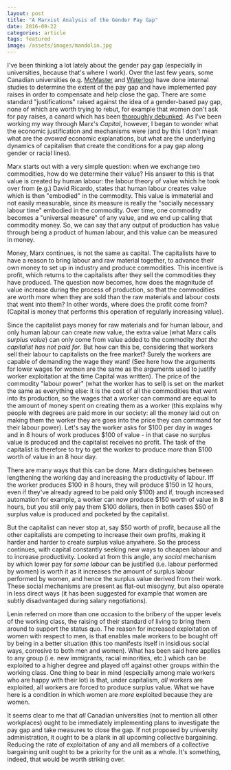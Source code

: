 ```yaml
---
layout: post
title: "A Marxist Analysis of the Gender Pay Gap"
date: 2016-09-22
categories: article
tags: featured
image: /assets/images/mandolin.jpg
---
```


I've been thinking a lot lately about the gender pay gap (especially in
universities, because that's where I work). Over the last few years,
some Canadian universities (e.g.
[McMaster](http://www.cbc.ca/news/canada/hamilton/news/female-mcmaster-professors-getting-a-pay-boost-to-same-level-as-men-1.3052626)
and
[Waterloo](http://www.theglobeandmail.com/news/national/university-of-waterloo-boosts-female-faculty-salaries-after-gender-pay-gap-found/article31272503/))
have done internal studies to determine the
extent of the pay gap and have implemented pay raises in order to
compensate and help close the gap. There are some standard
"justifications" raised against the idea of a gender-based pay gap,
none of which are worth trying to rebut, for example that women don't
ask for pay raises, a canard which has been [thoroughly
debunked](https://www.theguardian.com/world/2016/sep/05/gender-wage-gap-women-pay-raise-men-study).
As I've been working my way through Marx's *Capital*, however, I began
to wonder what the economic justification and mechanisms were (and by
this I don't mean what are the *avowed* economic explanations, but what
are the underlying dynamics of capitalism that create the conditions for
a pay gap along gender or racial lines). 

Marx starts out with a very simple question: when we exchange two
commodities, how do we determine their value? His answer to this is that
value is created by human labour: the labour theory of value which he
took over from (e.g.) David Ricardo, states that human labour creates
value which is then "embodied" in the commodity. This value is
immaterial and not easily measurable, since its measure is really the
"socially necessary labour time" embodied in the commodity. Over time,
one commodity becomes a "universal measure" of any value, and we end up
calling that commodity money. So, we can say that any output of
production has value through being a product of human labour, and this
value can be measured in money.

Money, Marx continues, is not the same as capital. The capitalists have
to have a reason to bring labour and raw material together, to advance
their own money to set up in industry and produce commodities. This
incentive is profit, which returns to the capitalists after they sell the
commodities they have produced. The question now becomes, how does the
magnitude of value increase during the process of production, so that
the commodities are worth more when they are sold than the raw materials
and labour costs that went into them? In other words, where does the
profit come from? (Capital is money that performs this operation of
regularly increasing value).

Since the capitalist pays money for raw materials and for human labour,
and only human labour can create *new* value, the extra value (what Marx
calls *surplus value*) can only come from value added to the commodity
*that the capitalist has not paid for*. But how can this be, considering
that workers sell their labour to capitalists on the free market? Surely
the workers are capable of demanding the wage they want! (See here how
the arguments for lower wages for women are the same as the arguments
used to justify worker exploitation at the time Capital was written). The
price of the commodity "labour power" (what the worker has to sell) is
set on the market the same as everything else: it is the cost of all the
commodities that went into its production, so the wages that a worker
can command are equal to the amount of money spent on creating them as a
worker (this explains why people with degrees are paid more in our
society: all the money laid out on making them the worker they are goes
into the price they can command for their labour power). Let's say the
worker asks for $100 per day in wages and in 8 hours of work produces
$100 of value - in that case no surplus value is produced and the
capitalist receives no profit. The task of the capitalist is therefore
to try to get the worker to produce *more* than $100 worth of value in
an 8 hour day. 

There are many ways that this can be done. Marx distinguishes between
lengthening the working day and increasing the productivity of labour. Iff the worker produces $100 in 8 hours,
they will produce $150 in 12 hours, even if they've already agreed to be
paid only $100) and if, trough
increased automation for example, a worker can now produce $150 worth
of value in 8 hours, but you still only pay them $100 dollars, then in
both cases $50
of surplus value is produced and pocketed by the capitalist.

But the capitalist can never stop at, say $50 worth of profit, because
all the other capitalists are competing to increase their own profits,
making it harder and harder to create surplus value anywhere. So the
process continues, with capital constantly seeking new ways to cheapen
labour and to increase productivity. Looked at from this angle, any
*social* mechanism by which lower pay for *some labour* can be justified (i.e. labour
performed by women) is worth it as it increases the amount of surplus
labour performed by women, and hence the surplus value derived from
their work. These social mechanisms are present as flat-out misogyny,
but also operate in less direct ways (it has been suggested for example
that women are subtly disadvantaged during salary negotiations).

Lenin referred on more than one occasion to the bribery of the upper
levels of the working class, the raising of their standard of living to
bring them around to support the status quo. The reason for increased
exploitation of women with respect to men, is that enables male workers
to be bought off by being in a better situation (this too manifests
itself in insidious social ways, corrosive to both men and women). What
has been said here applies to any group (i.e. new immigrants, racial
minorities, etc.) which can be exploited to a
higher degree and played off against other groups within the working
class. One thing to bear in mind (especially among male workers who are
happy with their lot) is that, under capitalism, *all* workers are
exploited, all workers are forced to produce surplus value. What we have here is a
condition in which women are *more* exploited because they are women.

It seems clear to me that *all* Canadian universities (not to mention
all other workplaces) ought to be immediately implementing plans to
investigate the pay gap and take measures to close the gap. If not
proposed by university administration, it ought to be a plank in all
upcoming collective bargaining. Reducing the rate of exploitation of
any and all members of a collective bargaining unit ought to be a
priority for the unit as a whole. It's something, indeed, that would be
worth striking over.


